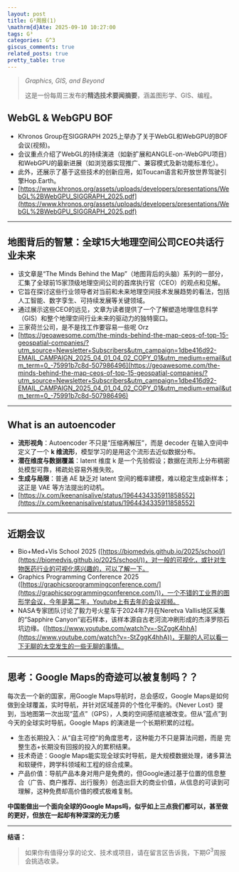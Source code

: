 ```yaml
---
layout: post
title: G³周报(1)
\mathrm{d}Ate: 2025-09-10 10:27:00
tags: G³
categories: G^3
giscus_comments: true
related_posts: true
pretty_table: true
---
```


> *Graphics, GIS, and Beyond*
>
> 这是一份每周三发布的**精选技术要闻摘要**，涵盖图形学、GIS、编程。

## **WebGL & WebGPU BOF**

* Khronos Group在SIGGRAPH 2025上举办了关于WebGL和WebGPU的BOF会议(视频)。
* 会议重点介绍了WebGL的持续演进（如新扩展和ANGLE-on-WebGPU项目）和WebGPU的最新进展（如浏览器实现推广、兼容模式及新功能标准化）。
* 此外，还展示了基于这些技术的创新应用，如Toucan语言和开放世界驾驶引擎Hop.Earth。
* [https://www.khronos.org/assets/uploads/developers/presentations/WebGL%2BWebGPU_SIGGRAPH_2025.pdf](https://www.khronos.org/assets/uploads/developers/presentations/WebGL%2BWebGPU_SIGGRAPH_2025.pdf)

---

## 地图背后的智慧：全球15大地理空间公司CEO共话行业未来

* 该文章是“The Minds Behind the Map”（地图背后的头脑）系列的一部分，汇集了全球前15家顶级地理空间公司的首席执行官（CEO）的观点和见解。
* 它旨在探讨这些行业领导者对当前和未来地理空间技术发展趋势的看法，包括人工智能、数字孪生、可持续发展等关键领域。
* 通过展示这些CEO的远见，文章为读者提供了一个了解塑造地理信息科学（GIS）和整个地理空间行业未来的驱动力的独特窗口。
* 三家荷兰公司，是不是找工作要容易一些呢 Orz
* [https://geoawesome.com/the-minds-behind-the-map-ceos-of-top-15-geospatial-companies/?utm_source=Newsletter+Subscribers&utm_campaign=1dbe416d92-EMAIL_CAMPAIGN_2025_04_01_04_02_COPY_01&utm_medium=email&utm_term=0_-75991b7c8d-507986496](https://geoawesome.com/the-minds-behind-the-map-ceos-of-top-15-geospatial-companies/?utm_source=Newsletter+Subscribers&utm_campaign=1dbe416d92-EMAIL_CAMPAIGN_2025_04_01_04_02_COPY_01&utm_medium=email&utm_term=0_-75991b7c8d-507986496)

---

##  What is an autoencoder

* **流形视角**：Autoencoder 不只是“压缩再解压”，而是 decoder 在输入空间中定义了一个 **k 维流形**，模型学习的是用这个流形去近似数据分布。
* **潜在维度与数据覆盖**：latent 维度 k 是一个先验假设；数据在流形上分布稠密处模型可靠，稀疏处容易外推失败。
* **生成与局限**：普通 AE 缺乏对 latent 空间的概率建模，难以稳定生成新样本；这正是 VAE 等方法提出的动机。
* [https://x.com/keenanisalive/status/1964434335911858552](https://x.com/keenanisalive/status/1964434335911858552)

---

## **近期会议**

* Bio+Med+Vis School 2025 ([https://biomedvis.github.io/2025/school/](https://biomedvis.github.io/2025/school/))，对一般的可视化，或针对生物医药行业的可视化感兴趣的，可以了解一下。
* Graphics Programming Conference 2025 ([https://graphicsprogrammingconference.com/](https://graphicsprogrammingconference.com/))，一个不错的工业界的图形学会议，今年是第二年，Youtube上有去年的会议视频。
* NASA专家团队讨论了毅力号火星车于2024年7月在Neretva Vallis地区采集的“Sapphire Canyon”岩石样本，该样本源自古老河流冲刷形成的杰泽罗陨石坑边缘。([https://www.youtube.com/watch?v=-StZggK4hhA](https://www.youtube.com/watch?v=-StZggK4hhA))，无聊的人可以看一下无聊的太空发生的一些无聊的事情。

---

## **思考：Google Maps的奇迹可以被复制吗？？**

每次去一个新的国家，用Google Maps导航时，总会感叹，Google Maps是如何做到全球覆盖，实时导航，并针对区域差异的个性化平衡的。《Never Lost》提到，当地图第一次出现“蓝点”（GPS），人类的空间感彻底被改变。但从“蓝点”到今天的全球实时导航，Google Maps 的演进是一个长期积累的过程。

* 生态长期投入：从“自主可控”的角度思考，这种能力不只是算法问题，而是 完整生态+长期没有回报的投入的累积结果。
* 技术奇迹：Google Maps能实现全球实时导航，是大规模数据处理，诸多算法和软硬件，跨学科领域和工程的综合成果。
* 产品价值：导航产品本身对用户是免费的，但Google通过基于位置的信息整合（广告、商户推荐、出行服务）创造出巨大的商业价值，从信息的可读到可理解，这种免费却高价值的模式极难复制。

**中国能做出一个面向全球的Google Maps吗，似乎如上三点我们都可以，甚至做的更好，但放在一起却有种深深的无力感**

---

**结语：**

> 如果你有值得分享的论文、技术或项目，请在留言区告诉我，下期$G^3$周报会挑选收录。